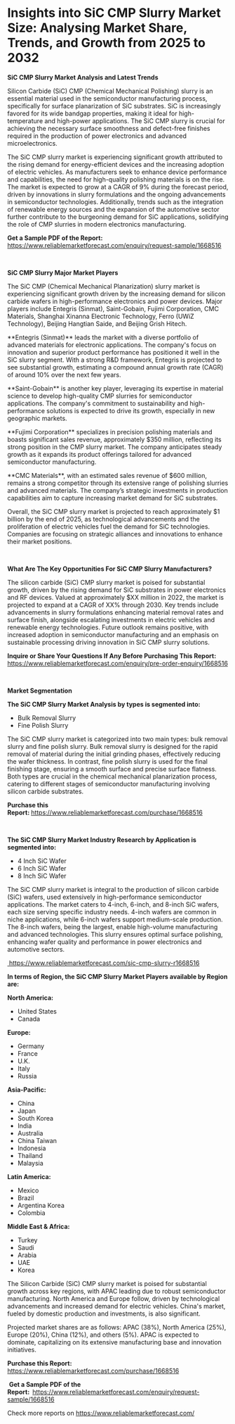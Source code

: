 <p><h1>Insights into SiC CMP Slurry Market Size: Analysing Market Share, Trends, and Growth from 2025 to 2032</h1></p><p><strong>SiC CMP Slurry Market Analysis and Latest Trends</strong></p>
<p><p>Silicon Carbide (SiC) CMP (Chemical Mechanical Polishing) slurry is an essential material used in the semiconductor manufacturing process, specifically for surface planarization of SiC substrates. SiC is increasingly favored for its wide bandgap properties, making it ideal for high-temperature and high-power applications. The SiC CMP slurry is crucial for achieving the necessary surface smoothness and defect-free finishes required in the production of power electronics and advanced microelectronics.</p><p>The SiC CMP slurry market is experiencing significant growth attributed to the rising demand for energy-efficient devices and the increasing adoption of electric vehicles. As manufacturers seek to enhance device performance and capabilities, the need for high-quality polishing materials is on the rise. The market is expected to grow at a CAGR of 9% during the forecast period, driven by innovations in slurry formulations and the ongoing advancements in semiconductor technologies. Additionally, trends such as the integration of renewable energy sources and the expansion of the automotive sector further contribute to the burgeoning demand for SiC applications, solidifying the role of CMP slurries in modern electronics manufacturing.</p></p>
<p><strong>Get a Sample PDF of the Report:&nbsp;</strong> <a href="https://www.reliablemarketforecast.com/enquiry/request-sample/1668516?utm_campaign=3512&utm_medium=2&utm_source=Github&utm_content=ia&utm_term=07042025&utm_id=sic-cmp-slurry">https://www.reliablemarketforecast.com/enquiry/request-sample/1668516</a></p>
<p>&nbsp;</p>
<p><strong>SiC CMP Slurry Major Market Players</strong></p>
<p><p>The SiC CMP (Chemical Mechanical Planarization) slurry market is experiencing significant growth driven by the increasing demand for silicon carbide wafers in high-performance electronics and power devices. Major players include Entegris (Sinmat), Saint-Gobain, Fujimi Corporation, CMC Materials, Shanghai Xinanna Electronic Technology, Ferro (UWiZ Technology), Beijing Hangtian Saide, and Beijing Grish Hitech.</p><p>**Entegris (Sinmat)** leads the market with a diverse portfolio of advanced materials for electronic applications. The company's focus on innovation and superior product performance has positioned it well in the SiC slurry segment. With a strong R&D framework, Entegris is projected to see substantial growth, estimating a compound annual growth rate (CAGR) of around 10% over the next few years.</p><p>**Saint-Gobain** is another key player, leveraging its expertise in material science to develop high-quality CMP slurries for semiconductor applications. The company's commitment to sustainability and high-performance solutions is expected to drive its growth, especially in new geographic markets. </p><p>**Fujimi Corporation** specializes in precision polishing materials and boasts significant sales revenue, approximately $350 million, reflecting its strong position in the CMP slurry market. The company anticipates steady growth as it expands its product offerings tailored for advanced semiconductor manufacturing.</p><p>**CMC Materials**, with an estimated sales revenue of $600 million, remains a strong competitor through its extensive range of polishing slurries and advanced materials. The company’s strategic investments in production capabilities aim to capture increasing market demand for SiC substrates.</p><p>Overall, the SiC CMP slurry market is projected to reach approximately $1 billion by the end of 2025, as technological advancements and the proliferation of electric vehicles fuel the demand for SiC technologies. Companies are focusing on strategic alliances and innovations to enhance their market positions.</p></p>
<p>&nbsp;</p>
<p><strong>What Are The Key Opportunities For SiC CMP Slurry Manufacturers?</strong></p>
<p><p>The silicon carbide (SiC) CMP slurry market is poised for substantial growth, driven by the rising demand for SiC substrates in power electronics and RF devices. Valued at approximately $XX million in 2022, the market is projected to expand at a CAGR of XX% through 2030. Key trends include advancements in slurry formulations enhancing material removal rates and surface finish, alongside escalating investments in electric vehicles and renewable energy technologies. Future outlook remains positive, with increased adoption in semiconductor manufacturing and an emphasis on sustainable processing driving innovation in SiC CMP slurry solutions.</p></p>
<p><strong>Inquire or Share Your Questions If Any Before Purchasing This Report:</strong> <a href="https://www.reliablemarketforecast.com/enquiry/pre-order-enquiry/1668516?utm_campaign=3512&utm_medium=2&utm_source=Github&utm_content=ia&utm_term=07042025&utm_id=sic-cmp-slurry">https://www.reliablemarketforecast.com/enquiry/pre-order-enquiry/1668516</a></p>
<p>&nbsp;</p>
<p><strong>Market Segmentation</strong></p>
<p><strong>The SiC CMP Slurry Market Analysis by types is segmented into:</strong></p>
<p><ul><li>Bulk Removal Slurry</li><li>Fine Polish Slurry</li></ul></p>
<p><p>The SiC CMP slurry market is categorized into two main types: bulk removal slurry and fine polish slurry. Bulk removal slurry is designed for the rapid removal of material during the initial grinding phases, effectively reducing the wafer thickness. In contrast, fine polish slurry is used for the final finishing stage, ensuring a smooth surface and precise surface flatness. Both types are crucial in the chemical mechanical planarization process, catering to different stages of semiconductor manufacturing involving silicon carbide substrates.</p></p>
<p><strong>Purchase this Report:&nbsp;</strong><a href="https://www.reliablemarketforecast.com/purchase/1668516?utm_campaign=3512&utm_medium=2&utm_source=Github&utm_content=ia&utm_term=07042025&utm_id=sic-cmp-slurry">https://www.reliablemarketforecast.com/purchase/1668516</a></p>
<p>&nbsp;</p>
<p><strong>The SiC CMP Slurry Market Industry Research by Application is segmented into:</strong></p>
<p><ul><li>4 Inch SiC Wafer</li><li>6 Inch SiC Wafer</li><li>8 Inch SiC Wafer</li></ul></p>
<p><p>The SiC CMP slurry market is integral to the production of silicon carbide (SiC) wafers, used extensively in high-performance semiconductor applications. The market caters to 4-inch, 6-inch, and 8-inch SiC wafers, each size serving specific industry needs. 4-inch wafers are common in niche applications, while 6-inch wafers support medium-scale production. The 8-inch wafers, being the largest, enable high-volume manufacturing and advanced technologies. This slurry ensures optimal surface polishing, enhancing wafer quality and performance in power electronics and automotive sectors.</p></p>
<p><a href="https://www.reliablemarketforecast.com/sic-cmp-slurry-r1668516?utm_campaign=3512&utm_medium=2&utm_source=Github&utm_content=ia&utm_term=07042025&utm_id=sic-cmp-slurry">&nbsp;https://www.reliablemarketforecast.com/sic-cmp-slurry-r1668516</a></p>
<p><strong>In terms of Region, the SiC CMP Slurry Market Players available by Region are:</strong></p>
<p>
    <p> <strong> North America: </strong>
        <ul>
            <li>United States</li>
            <li>Canada</li>
        </ul>
        </p> 
    <p> <strong> Europe: </strong>
        <ul>
            <li>Germany</li>
            <li>France</li>
            <li>U.K.</li>
            <li>Italy</li>
            <li>Russia</li>
        </ul>
        </p> 
    <p> <strong> Asia-Pacific: </strong>
        <ul>
            <li>China</li>
            <li>Japan</li>
            <li>South Korea</li>
            <li>India</li>
            <li>Australia</li>
            <li>China Taiwan</li>
            <li>Indonesia</li>
            <li>Thailand</li>
            <li>Malaysia</li>
        </ul>
        </p> 
    <p> <strong> Latin America: </strong>
        <ul>
            <li>Mexico</li>
            <li>Brazil</li>
            <li>Argentina Korea</li>
            <li>Colombia</li>
        </ul>
        </p> 
    <p> <strong> Middle East & Africa: </strong>
        <ul>
            <li>Turkey</li>
            <li>Saudi</li>
            <li>Arabia</li>
            <li>UAE</li>
            <li>Korea</li>
        </ul>
    </p>
    </p>
<p><p>The Silicon Carbide (SiC) CMP slurry market is poised for substantial growth across key regions, with APAC leading due to robust semiconductor manufacturing. North America and Europe follow, driven by technological advancements and increased demand for electric vehicles. China's market, fueled by domestic production and investments, is also significant. </p><p>Projected market shares are as follows: APAC (38%), North America (25%), Europe (20%), China (12%), and others (5%). APAC is expected to dominate, capitalizing on its extensive manufacturing base and innovation initiatives.</p></p>
<p><strong>Purchase this Report: </strong><a href="https://www.reliablemarketforecast.com/purchase/1668516?utm_campaign=3512&utm_medium=2&utm_source=Github&utm_content=ia&utm_term=07042025&utm_id=sic-cmp-slurry">https://www.reliablemarketforecast.com/purchase/1668516</a></p>
<p>&nbsp;<strong>Get a Sample PDF of the Report:&nbsp;&nbsp;</strong><a href="https://www.reliablemarketforecast.com/enquiry/request-sample/1668516?utm_campaign=3512&utm_medium=2&utm_source=Github&utm_content=ia&utm_term=07042025&utm_id=sic-cmp-slurry">https://www.reliablemarketforecast.com/enquiry/request-sample/1668516</a></p>
<p><strong></strong></p>
<p>Check more reports on <a href="https://www.reliablemarketforecast.com/?utm_campaign=3512&utm_medium=2&utm_source=Github&utm_content=ia&utm_term=07042025&utm_id=sic-cmp-slurry">https://www.reliablemarketforecast.com/</a></p>